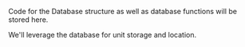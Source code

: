 Code for the Database structure as well as database functions will be stored here.

We'll leverage the database for unit storage and location.